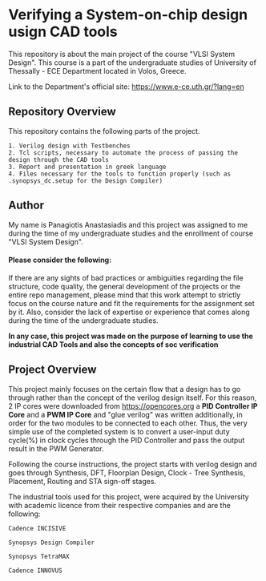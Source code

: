 # Verifying a System-on-chip design usign CAD tools 
This repository is about the main project of the course "VLSI System Design".  This course is a part of the undergraduate studies of University of Thessally - ECE Department located in Volos, Greece.

Link to the Department's official site: https://www.e-ce.uth.gr/?lang=en

## Repository Overview 

This repository contains the following parts of the project.

    1. Verilog design with Testbenches
    2. Tcl scripts, necessary to automate the process of passing the design through the CAD tools
    3. Report and presentation in greek language
    4. Files necessary for the tools to function properly (such as .synopsys_dc.setup for the Design Compiler)  

## Author

My name is Panagiotis Anastasiadis and this project was assigned to me during the time of my undergraduate studies and the enrollment of course "VLSI System Design".

#### Please consider the following:

 If there are any sights of bad practices or ambiguities regarding the file structure, code quality, the general development of the projects or the entire repo management, please mind that this work attempt to strictly focus on the course nature and fit the requirements for the assignment set by it. Also, consider the lack of expertise or experience that comes along during the time of the undergraduate studies. 

**In any case, this project was made on the purpose of learning to use the industrial CAD Tools and also the concepts of soc verification** 

## Project Overview

This project mainly focuses on the certain flow that a design has to go through rather than the concept of the verilog design itself. For this reason, 2 IP cores were downloaded from https://opencores.org a **PID Controller IP Core** and a **PWM IP Core** and "glue verilog" was written additionally, in order for the two modules to be connected to each other. Thus, the very simple use of the completed system is to convert a user-input duty cycle(%) in clock cycles through the PID Controller and pass the output result in the PWM Generator.

Following the course instructions, the project starts with verilog design and goes through Synthesis, DFT, Floorplan Design, Clock - Tree Synthesis, Placement, Routing and STA sign-off stages.

The industrial tools used for this project, were acquired by the University with academic licence from their respective companies and are the following:

    Cadence INCISIVE
    
    Synopsys Design Compiler
    
    Synopsys TetraMAX
    
    Cadence INNOVUS
 
 
